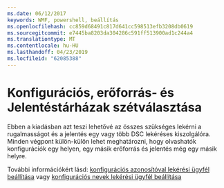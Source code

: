 ```yaml
---
ms.date: 06/12/2017
keywords: WMF, powershell, beállítás
ms.openlocfilehash: cc859d68491c817d641cc598513efb3208db0619
ms.sourcegitcommit: e7445ba8203da304286c591ff513900ad1c244a4
ms.translationtype: MT
ms.contentlocale: hu-HU
ms.lasthandoff: 04/23/2019
ms.locfileid: "62085388"
---
```

# <a name="separation-of-configuration-resource-and-report-repositories"></a>Konfigurációs, erőforrás- és Jelentéstárházak szétválasztása

Ebben a kiadásban azt teszi lehetővé az összes szükséges lekérni a rugalmasságot és a jelentés egy vagy több DSC lekéréses kiszolgálóra. Minden végpont külön-külön lehet meghatározni, hogy olvashatók konfigurációk egy helyen, egy másik erőforrás és jelentés még egy másik helyre.

További információkért lásd: [konfigurációs azonosítóval lekérési ügyfél beállítása](https://msdn.microsoft.com/powershell/dsc/pullclientconfigid) vagy [konfigurációs nevek lekérési ügyfél beállítása](https://msdn.microsoft.com/powershell/dsc/pullclientconfignames)
